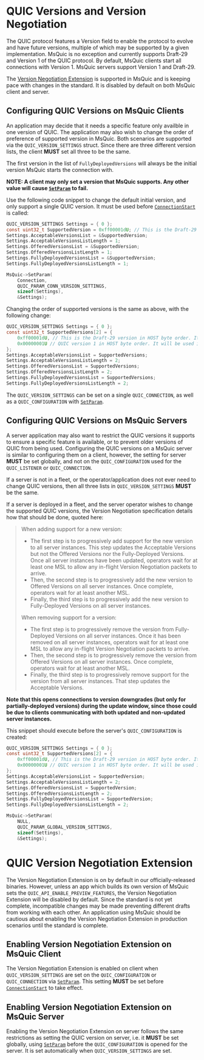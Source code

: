 # QUIC Versions and Version Negotiation

The QUIC protocol features a Version field to enable the protocol to evolve and have future versions, multiple of which may be supported by a given implementation.
MsQuic is no exception and currently supports Draft-29 and Version 1 of the QUIC protocol.
By default, MsQuic clients start all connections with Version 1.  MsQuic servers support Version 1 and Draft-29.

The [Version Negotiation Extension](https://tools.ietf.org/html/draft-ietf-quic-version-negotiation) is supported in MsQuic and is keeping pace with changes in the standard.  It is disabled by default on both MsQuic client and server.

## Configuring QUIC Versions on MsQuic Clients

An application may decide that it needs a specific feature only availble in one version of QUIC. The application may also wish to change the order of preference of supported version in MsQuic. Both scenarios are supported via the `QUIC_VERSION_SETTINGS` struct.  Since there are three different version lists, the client **MUST** set all three to be the same.

The first version in the list of `FullyDeployedVersions` will always be the initial version MsQuic starts the connection with.

**NOTE: A client may only set a version that MsQuic supports. Any other value will cause [`SetParam`](api/SetParam.md) to fail.**

Use the following code snippet to change the default initial version, and only support a single QUIC version. It must be used before [`ConnectionStart`](api/ConnectionStart.md) is called:
```c
QUIC_VERSION_SETTINGS Settings = { 0 };
const uint32_t SupportedVersion = 0xff00001dU; // This is the Draft-29 version in HOST byte order. If the server does not support this, the connection will fail.
Settings.AcceptableVersionsList = &SupportedVersion;
Settings.AcceptableVersionsListLength = 1;
Settings.OfferedVersionsList = &SupportedVersion;
Settings.OfferedVersionsListLength = 1;
Settings.FullyDeployedVersionsList = &SupportedVersion;
Settings.FullyDeployedVersionsListLength = 1;

MsQuic->SetParam(
    Connection,
    QUIC_PARAM_CONN_VERSION_SETTINGS,
    sizeof(Settings),
    &Settings);
```

Changing the order of supported versions is the same as above, with the following change:
```c
QUIC_VERSION_SETTINGS Settings = { 0 };
const uint32_t SupportedVersions[2] = {
    0xff00001dU, // This is the Draft-29 version in HOST byte order. It will be used first.
    0x00000001U // QUIC version 1 in HOST byte order. It will be used if a VN packet is received.
};
Settings.AcceptableVersionsList = SupportedVersions;
Settings.AcceptableVersionsListLength = 2;
Settings.OfferedVersionsList = SupportedVersions;
Settings.OfferedVersionsListLength = 2;
Settings.FullyDeployedVersionsList = SupportedVersions;
Settings.FullyDeployedVersionsListLength = 2;
```

The `QUIC_VERSION_SETTINGS` can be set on a single `QUIC_CONNECTION`, as well as a `QUIC_CONFIGURATION` with [`SetParam`](api/SetParam.md).

## Configuring QUIC Versions on MsQuic Servers

A server application may also want to restrict the QUIC versions it supports to ensure a specific feature is available, or to prevent older versions of QUIC from being used.
Configuring the QUIC versions on a MsQuic server is similar to configuring them on a client, however, the setting for server **MUST** be set globally, and not on the `QUIC_CONFIGURATION` used for the `QUIC_LISTENER` or `QUIC_CONNECTION`.

If a server is not in a fleet, or the operator/application does not ever need to change QUIC versions, then all three lists in `QUIC_VERSION_SETTINGS` **MUST** be the same.

If a server is deployed in a fleet, and the server operator wishes to change the supported QUIC versions, the Version Negotiation specification details how that should be done, quoted here:
> When adding support for a new version:
> * The first step is to progressively add support for the new version to all server instances. This step updates the Acceptable Versions but not the Offered Versions nor the Fully-Deployed Versions. Once all server instances have been updated, operators wait for at least one MSL to allow any in-flight Version Negotiation packets to arrive.
> * Then, the second step is to progressively add the new version to Offered Versions on all server instances. Once complete, operators wait for at least another MSL.
> * Finally, the third step is to progressively add the new version to Fully-Deployed Versions on all server instances.
>
> When removing support for a version:
> * The first step is to progressively remove the version from Fully-Deployed Versions on all server instances. Once it has been removed on all server instances, operators wait for at least one MSL to allow any in-flight Version Negotiation packets to arrive.
> * Then, the second step is to progressively remove the version from Offered Versions on all server instances. Once complete, operators wait for at least another MSL.
> * Finally, the third step is to progressively remove support for the version from all server instances. That step updates the Acceptable Versions.

**Note that this opens connections to version downgrades (but only for partially-deployed versions) during the update window, since those could be due to clients communicating with both updated and non-updated server instances.**


This snippet should execute before the server's `QUIC_CONFIGURATION` is created:
```c
QUIC_VERSION_SETTINGS Settings = { 0 };
const uint32_t SupportedVersions[2] = {
    0xff00001dU, // This is the Draft-29 version in HOST byte order. It will be preferred over Version 1.
    0x00000001U // QUIC version 1 in HOST byte order. It will be used if a client starts with Version 1, instead of Draft-29.
};
Settings.AcceptableVersionsList = SupportedVersion;
Settings.AcceptableVersionsListLength = 2;
Settings.OfferedVersionsList = SupportedVersion;
Settings.OfferedVersionsListLength = 2;
Settings.FullyDeployedVersionsList = SupportedVersion;
Settings.FullyDeployedVersionsListLength = 2;

MsQuic->SetParam(
    NULL,
    QUIC_PARAM_GLOBAL_VERSION_SETTINGS,
    sizeof(Settings),
    &Settings);
```

# QUIC Version Negotiation Extension

The Version Negotiation Extension is on by default in our officially-released binaries. However, unless an app which builds its own version of MsQuic sets the `QUIC_API_ENABLE_PREVIEW_FEATURES`, the Version Negotiation Extension will be disabled by default. Since the standard is not yet complete, incompatible changes may be made preventing different drafts from working with each other. An application using MsQuic should be cautious about enabling the Version Negotiation Extension in production scenarios until the standard is complete.

## Enabling Version Negotiation Extension on MsQuic Client

The Version Negotiation Extension is enabled on client when `QUIC_VERSION_SETTINGS` are set on the `QUIC_CONFIGURATION` or `QUIC_CONNECTION` via [`SetParam`](api/SetParam.md).
This setting **MUST** be set before [`ConnectionStart`](api/ConnectionStart.md) to take effect.

## Enabling Version Negotiation Extension on MsQuic Server

Enabling the Version Negotiation Extension on server follows the same restrictions as setting the QUIC version on server, i.e. it **MUST** be set globally, using [`SetParam`](api/SetParam.md) before the `QUIC_CONFIGURATION` is opened for the server. It is set automatically when `QUIC_VERSION_SETTINGS` are set.
